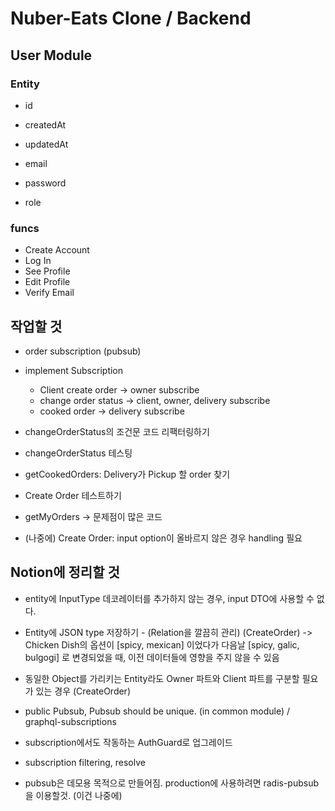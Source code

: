 # Nuber-Eats Clone / Backend

## User Module
### Entity
* id
* createdAt
* updatedAt

* email
* password
* role

### funcs
* Create Account
* Log In
* See Profile
* Edit Profile
* Verify Email


## 작업할 것
* order subscription (pubsub)
* implement Subscription
  - Client create order -> owner subscribe
  - change order status -> client, owner, delivery subscribe
  - cooked order -> delivery subscribe

* changeOrderStatus의 조건문 코드 리팩터링하기
* changeOrderStatus 테스팅
* getCookedOrders: Delivery가 Pickup 할 order 찾기
* Create Order 테스트하기
* getMyOrders -> 문제점이 많은 코드
* (나중에) Create Order: input option이 올바르지 않은 경우 handling 필요

## Notion에 정리할 것
* entity에 InputType 데코레이터를 추가하지 않는 경우, input DTO에 사용할 수 없다.
* Entity에 JSON type 저장하기 - (Relation을 깔끔히 관리)                                                (CreateOrder)
    -> Chicken Dish의 옵션이 [spicy, mexican] 이었다가 다음날 [spicy, galic, bulgogi] 로 변경되었을 때, 이전 데이터들에 영향을 주지 않을 수 있음
* 동일한 Object를 가리키는 Entity라도 Owner 파트와 Client 파트를 구분할 필요가 있는 경우                    (CreateOrder)

* public Pubsub, Pubsub should be unique. (in common module) / graphql-subscriptions
* subscription에서도 작동하는 AuthGuard로 업그레이드
* subscription filtering, resolve

* pubsub은 데모용 목적으로 만들어짐. production에 사용하려면 radis-pubsub을 이용할것. (이건 나중에)